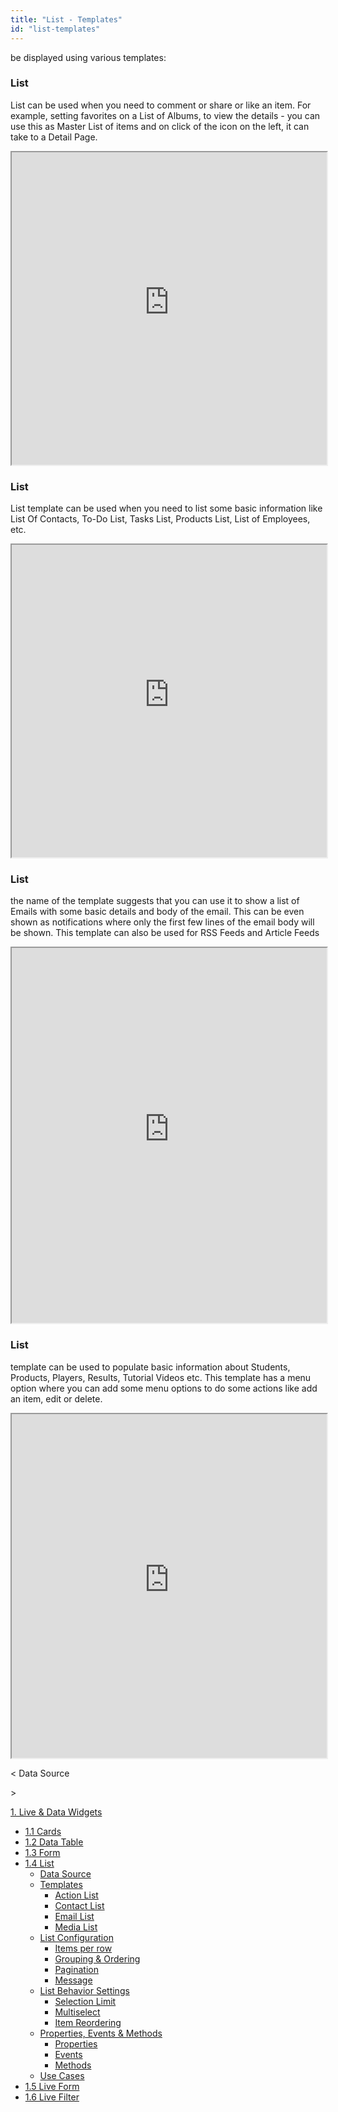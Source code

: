 ```yaml
---
title: "List - Templates"
id: "list-templates"
---
```


 be displayed using various templates:

### List

List can be used when you need to comment or share or like an item. For example, setting favorites on a List of Albums, to view the details - you can use this as Master List of items and on click of the icon on the left, it can take to a Detail Page. 

<iframe width="100%" height="500" style="background-color: snow;" allowtransparency="true" src="https://apps.wavemakeronline.com/documentation_snippets/#/LiveList">of Action List</iframe>

### List

List template can be used when you need to list some basic information like List Of Contacts, To-Do List, Tasks List, Products List, List of Employees, etc. 

<iframe width="100%" height="500" style="background-color: snow;" allowtransparency="true" src="https://apps.wavemakeronline.com/documentation_snippets/#/ContactList">of Contact List</iframe>

### List

the name of the template suggests that you can use it to show a list of Emails with some basic details and body of the email. This can be even shown as notifications where only the first few lines of the email body will be shown. This template can also be used for RSS Feeds and Article Feeds 

<iframe width="100%" height="600" style="background-color: snow;" allowtransparency="true" src="https://apps.wavemakeronline.com/documentation_snippets/#/EmailList">of Email List</iframe>

### List

template can be used to populate basic information about Students, Products, Players, Results, Tutorial Videos etc. This template has a menu option where you can add some menu options to do some actions like add an item, edit or delete. 

<iframe width="100%" height="550" style="background-color: snow;" allowtransparency="true" src="https://apps.wavemakeronline.com/documentation_snippets/#/MediaList">of Media List</iframe>

< Data Source

\>

[1\. Live & Data Widgets](/learn/app-development/widgets/widget-library/#data-live)

- [1.1 Cards](/learn/app-development/widgets/datalive/cards/)
- [1.2 Data Table](/learn/app-development/widgets/datalive/data-table/)
- [1.3 Form](/learn/app-development/widgets/datalive/form/)
- [1.4 List](/learn/app-development/widgets/datalive/list/)
    - [Data Source](/learn/app-development/widgets/datalive/list/list-data-source/)
    - [Templates](/learn/app-development/widgets/datalive/list/list-templates/)
        - [Action List](#action-list)
        - [Contact List](#contact-list)
        - [Email List](#email-list)
        - [Media List](#media-list)
    - [List Configuration](/learn/app-development/widgets/datalive/list/configuration/)
        - [Items per row](/learn/app-development/widgets/datalive/list/configuration/#items-per-row)
        - [Grouping & Ordering](/learn/app-development/widgets/datalive/list/configuration/#grouping-ordering)
        - [Pagination](/learn/app-development/widgets/datalive/list/configuration/#pagin)
        - [Message](/learn/app-development/widgets/datalive/list/configuration/#message)
    - [List Behavior Settings](/learn/app-development/widgets/datalive/list/behavior-settings/)
        - [Selection Limit](/learn/app-development/widgets/datalive/list/behavior-settings/#selection-limit)
        - [Multiselect](/learn/app-development/widgets/datalive/list/behavior-settings/#multiselect)
        - [Item Reordering](/learn/app-development/widgets/datalive/list/behavior-settings/#item-reordering)
    - [Properties, Events & Methods](/learn/app-development/widgets/datalive/list/list-properties-events-methods/)
        - [Properties](/learn/app-development/widgets/datalive/list/list-properties-events-methods/#properties)
        - [Events](/learn/app-development/widgets/datalive/list/list-properties-events-methods/#events)
        - [Methods](/learn/app-development/widgets/datalive/list/list-properties-events-methods/#methods)
    - [Use Cases](/learn/app-development/widgets/datalive/list/list-use-cases)
- [1.5 Live Form](/learn/app-development/widgets/datalive/live-form/)
- [1.6 Live Filter](/learn/app-development/widgets/datalive/live-filter/)
